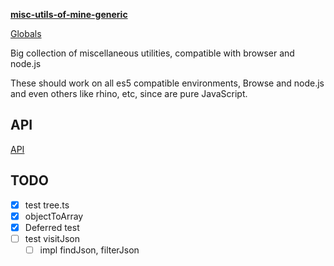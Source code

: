 **[misc-utils-of-mine-generic](README.md)**

[Globals](globals.md)

Big collection of miscellaneous utilities, compatible with browser and node.js

These should work on all es5 compatible environments, Browse and node.js and even others like rhino, etc, since are pure JavaScript.

## API

 [API](api/README.md)

## TODO

- [x] test tree.ts
- [x] objectToArray
- [x] Deferred test
- [ ] test visitJson
  - [ ] impl findJson, filterJson